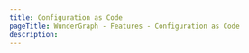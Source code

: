 ```yaml
---
title: Configuration as Code
pageTitle: WunderGraph - Features - Configuration as Code
description:
---
```

